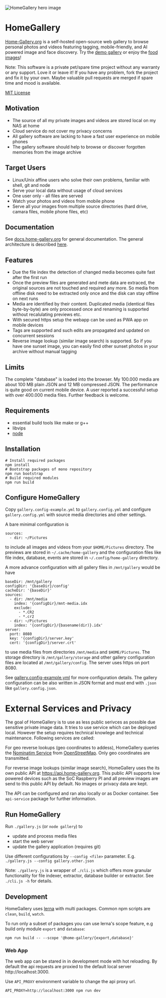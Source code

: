![HomeGallery hero image](https://home-gallery.org/hero.png "self-hosted open-source web gallery")

# HomeGallery

[Home-Gallery.org](https://home-gallery.org) is a self-hosted open-source web gallery
to browse personal photos and videos featuring tagging, mobile-friendly, and AI
powered image and face discovery. Try the [demo gallery](https://demo.home-gallery.org)
or enjoy the [food images](https://demo.home-gallery.org/similar/c7f8a3bf0142fc9694f517c23e42d988c97233c3)!

Note: This software is a private pet/spare time project without any warranty or any
support. Love it or leave it! If you have any problem, fork the project and fix
it by your own. Maybe valuable pull requests are merged if spare time and mood
is available.

[MIT License](https://en.wikipedia.org/wiki/MIT_License)

## Motivation

* The source of all my private images and videos are stored local on my NAS at home
* Cloud service do not cover my privacy concerns
* All gallery software are lacking to have a fast user experience on mobile phones
* The gallery software should help to browse or discover forgotten memories from the image archive

## Target Users

* Linux/Unix affine users who solve their own problems, familiar with shell, git and node
* Serve your local data without usage of cloud services
* One user only - all files are served
* Watch your photos and videos from mobile phone
* Serve all your images from multiple source directories (hard drive, camara files, mobile phone files, etc)

## Documentation

See [docs.home-gallery.org](https://docs.home-gallery.org) for general documentation. The general
architecture is described [here](https://docs.home-gallery.org/internals/index.html).

## Features

- Due the file index the detection of changed media becomes quite fast after the first run
- Once the preview files are generated and mete data are extraced, the original sources are not touched and required any more. So media from offline disk need to be extracted only once and the disk can stay offline on next runs
- Media are identified by their content. Duplicated media (identical files byte-by-byte) are only processed once and renaming is supported without recalulating previews etc.
- With secured https setup the webapp can be used as PWA app on mobile devices
- Tags are supported and such edits are propagated and updated on concurrent sessions
- Reverse image lookup (similar image search) is supported. So if you have one sunset image, you can easily find other sunset photos in your archive without manual tagging

## Limits

The complete "database" is loaded into the browser. My 100.000 media are about
100 MB plain JSON and 12 MB compressed JSON. The performance is quite good on
current mobile device. A user reported a successful setup with over 400.000
media files. Further feedback is welcome.

## Requirements

* essential build tools like make or g++
* libvips
* [node](https://nodejs.org)

## Installation

```
# Install required packages
npm install
# Bootstrap packages of mono repository
npm run bootstrap
# Build required modules
npm run build
```

## Configure HomeGallery

Copy `gallery.config-example.yml` to `gallery.config.yml` and configure
`gallery.config.yml` with source media directories and other settings.

A bare minimal configuration is

```
sources:
  - dir: ~/Pictures
```

to include all images and videos from your `$HOME/Pictures` directory. The previews
are stored in `~/.cache/home-gallery` and the configuration files like
file index, database, events are stored in `~/.config/home-gallery` directory.

A more advance configuration with all gallery files in `/mnt/gallery` would be have

```
baseDir: /mnt/gallery
configDir: '{baseDir}/config'
cacheDir: '{baseDir}'
sources:
  - dir: /mnt/media
    index: '{configDir}/mnt-media.idx
    exclude:
      - *.CR2
      - *.cr2
  - dir: ~/Pictures
    index: '{configDir}/{basename(dir)}.idx'
server:
  port: 8080
  key: '{configDir}/server.key'
  cert: '{configDir}/server.crt'
```

to use media files from directories `/mnt/media` and `$HOME/Pictures`.
The storage directory is
`/mnt/gallery/storage` and other gallery configuration files are located at
`/mnt/gallery/config`. The server uses https on port 8080.

See [gallery.config-example.yml](gallery.config-example.yml) for more configuration details.
The gallery configuration can be also written in JSON format and must end with `.json` like
`gallery.config.json`.

# External Services and Privacy

The goal of HomeGallery is to use as less public serivces as possible
due sensitive private image data. It tries to use service which can
be deployed local. However the setup requires technical knowlege and
technical maintenance. Following services are called:

For geo reverse lookups (geo coordinates to addess), HomeGallery
queries the [Nominatim Service](https://nominatim.openstreetmap.org/reverse)
from [OpenStreetMap](https://openstreetmap.org). Only geo coordinates
are transmitted.

For reverse image lookups (similar image search), HomeGallery uses the
its own public API at https://api.home-gallery.org. This public API supports
low powered devices such as the SoC Raspberry PI and all preview images are
send to this public API by default. No images or privacy data are kept.

The API can be configured and ran also locally or as Docker container. See
`api-service` package for further information.

## Run HomeGallery

Run `./gallery.js` (or `node gallery`) to

- update and process media files
- start the web server
- update the gallery application (requires git)

Use different configurations by `--config <file>` parameter. E.g. `./gallery.js --config gallery.other.json`

Note: `./gallery.js` is a wrapper of `./cli.js` which offers more granular functionality
for file indexer, extractor, database builder or extractor. See `./cli.js -h` for details.

## Development

HomeGallery uses [lerna](https://github.com/lerna/lerna) with multi
packages. Common npm scripts are `clean`, `build`, `watch`.

To run only a subset of packages you can use lerna's
scope feature, e.g build only module `export` and `database`:

```
npm run build -- --scope '@home-gallery/{export,database}'
```

### Web App

The web app can be stared in in development mode with hot reloading.
By default the api requests are proxied to the default local server
http://localhost:3000.

Use `API_PROXY` environment variable to change the api proxy url.

```
API_PROXY=http://localhost:3000 npm run dev
```
